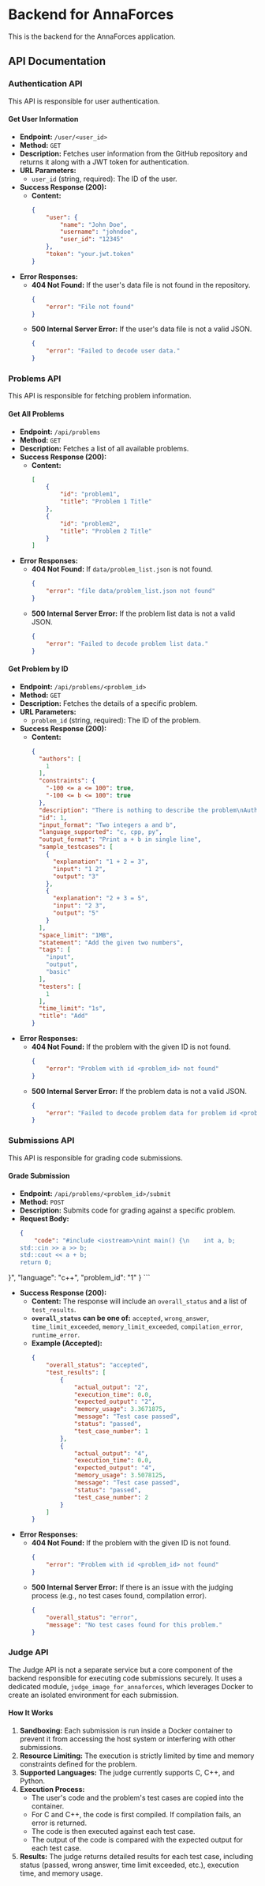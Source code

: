 # Backend for AnnaForces

This is the backend for the AnnaForces application.

## API Documentation

### Authentication API

This API is responsible for user authentication.

#### Get User Information

*   **Endpoint:** `/user/<user_id>`
*   **Method:** `GET`
*   **Description:** Fetches user information from the GitHub repository and returns it along with a JWT token for authentication.
*   **URL Parameters:**
    *   `user_id` (string, required): The ID of the user.
*   **Success Response (200):**
    *   **Content:**
        ```json
        {
            "user": {
                "name": "John Doe",
                "username": "johndoe",
                "user_id": "12345"
            },
            "token": "your.jwt.token"
        }
        ```
*   **Error Responses:**
    *   **404 Not Found:** If the user's data file is not found in the repository.
        ```json
        {
            "error": "File not found"
        }
        ```
    *   **500 Internal Server Error:** If the user's data file is not a valid JSON.
        ```json
        {
            "error": "Failed to decode user data."
        }
        ```

### Problems API

This API is responsible for fetching problem information.

#### Get All Problems

*   **Endpoint:** `/api/problems`
*   **Method:** `GET`
*   **Description:** Fetches a list of all available problems.
*   **Success Response (200):**
    *   **Content:**
        ```json
        [
            {
                "id": "problem1",
                "title": "Problem 1 Title"
            },
            {
                "id": "problem2",
                "title": "Problem 2 Title"
            }
        ]
        ```
*   **Error Responses:**
    *   **404 Not Found:** If `data/problem_list.json` is not found.
        ```json
        {
            "error": "file data/problem_list.json not found"
        }
        ```
    *   **500 Internal Server Error:** If the problem list data is not a valid JSON.
        ```json
        {
            "error": "Failed to decode problem list data."
        }
        ```

#### Get Problem by ID

*   **Endpoint:** `/api/problems/<problem_id>`
*   **Method:** `GET`
*   **Description:** Fetches the details of a specific problem.
*   **URL Parameters:**
    *   `problem_id` (string, required): The ID of the problem.
*   **Success Response (200):**
    *   **Content:**
        ```json
        {
          "authors": [
            1
          ],
          "constraints": {
            "-100 <= a <= 100": true,
            "-100 <= b <= 100": true
          },
          "description": "There is nothing to describe the problem\nAuthor has covered everything in the statment itself.",
          "id": 1,
          "input_format": "Two integers a and b",
          "language_supported": "c, cpp, py",
          "output_format": "Print a + b in single line",
          "sample_testcases": [
            {
              "explanation": "1 + 2 = 3",
              "input": "1 2",
              "output": "3"
            },
            {
              "explanation": "2 + 3 = 5",
              "input": "2 3",
              "output": "5"
            }
          ],
          "space_limit": "1MB",
          "statement": "Add the given two numbers",
          "tags": [
            "input",
            "output",
            "basic"
          ],
          "testers": [
            1
          ],
          "time_limit": "1s",
          "title": "Add"
        }
        ```
*   **Error Responses:**
    *   **404 Not Found:** If the problem with the given ID is not found.
        ```json
        {
            "error": "Problem with id <problem_id> not found"
        }
        ```
    *   **500 Internal Server Error:** If the problem data is not a valid JSON.
        ```json
        {
            "error": "Failed to decode problem data for problem id <problem_id>."
        }
        ```

### Submissions API

This API is responsible for grading code submissions.

#### Grade Submission

*   **Endpoint:** `/api/problems/<problem_id>/submit`
*   **Method:** `POST`
*   **Description:** Submits code for grading against a specific problem.
*   **Request Body:**
    ```json
    {
        "code": "#include <iostream>\nint main() {\n    int a, b;
    std::cin >> a >> b;
    std::cout << a + b;
    return 0;
}",
        "language": "c++",
        "problem_id": "1"
    }
    ```
*   **Success Response (200):**
    *   **Content:** The response will include an `overall_status` and a list of `test_results`.
    *   **`overall_status` can be one of:** `accepted`, `wrong_answer`, `time_limit_exceeded`, `memory_limit_exceeded`, `compilation_error`, `runtime_error`.
    *   **Example (Accepted):**
        ```json
        {
            "overall_status": "accepted",
            "test_results": [
                {
                    "actual_output": "2",
                    "execution_time": 0.0,
                    "expected_output": "2",
                    "memory_usage": 3.3671875,
                    "message": "Test case passed",
                    "status": "passed",
                    "test_case_number": 1
                },
                {
                    "actual_output": "4",
                    "execution_time": 0.0,
                    "expected_output": "4",
                    "memory_usage": 3.5078125,
                    "message": "Test case passed",
                    "status": "passed",
                    "test_case_number": 2
                }
            ]
        }
        ```
*   **Error Responses:**
    *   **404 Not Found:** If the problem with the given ID is not found.
        ```json
        {
            "error": "Problem with id <problem_id> not found"
        }
        ```
    *   **500 Internal Server Error:** If there is an issue with the judging process (e.g., no test cases found, compilation error).
        ```json
        {
            "overall_status": "error",
            "message": "No test cases found for this problem."
        }
        ```

### Judge API

The Judge API is not a separate service but a core component of the backend responsible for executing code submissions securely. It uses a dedicated module, `judge_image_for_annaforces`, which leverages Docker to create an isolated environment for each submission.

#### How It Works

1.  **Sandboxing:** Each submission is run inside a Docker container to prevent it from accessing the host system or interfering with other submissions.
2.  **Resource Limiting:** The execution is strictly limited by time and memory constraints defined for the problem.
3.  **Supported Languages:** The judge currently supports C, C++, and Python.
4.  **Execution Process:**
    *   The user's code and the problem's test cases are copied into the container.
    *   For C and C++, the code is first compiled. If compilation fails, an error is returned.
    *   The code is then executed against each test case.
    *   The output of the code is compared with the expected output for each test case.
5.  **Results:** The judge returns detailed results for each test case, including status (passed, wrong answer, time limit exceeded, etc.), execution time, and memory usage.
